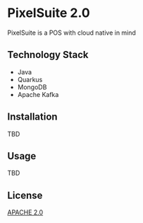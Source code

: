 # PixelSuite 2.0

PixelSuite is a POS with cloud native in mind

## Technology Stack

- Java 
- Quarkus 
- MongoDB 
- Apache Kafka

## Installation

TBD

## Usage

TBD

## License
[APACHE 2.0](http://www.apache.org/licenses/LICENSE-2.0)